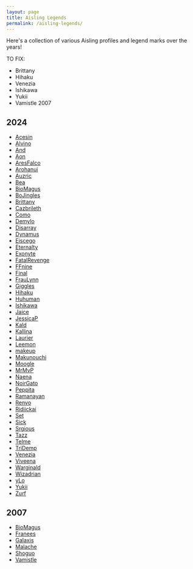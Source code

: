 ```yaml
---
layout: page
title: Aisling Legends
permalink: /aisling-legends/
---
```


Here's a collection of various Aisling profiles and legend marks over the years!

TO FIX:
- Brittany
- Hihaku
- Venezia
- Ishikawa
- Yukii
- Vamistle 2007

## 2024

- [Acesin](/assets/img/famous-legends/acesin-2024.png)
- [Alvino](/assets/img/famous-legends/alvino-2024.png)
- [And](/assets/img/famous-legends/and-2024.png)
- [Aon](/assets/img/famous-legends/aon-2024.png)
- [AresFalco](/assets/img/famous-legends/aresfalco-2024.png)
- [Arohanui](/assets/img/famous-legends/arohanui-2024.png)
- [Auzric](/assets/img/famous-legends/auzric-2024.png)
- [Bea](/assets/img/famous-legends/bea-2024.png)
- [BioMagus](/assets/img/famous-legends/biomagus-2024.png)
- [BoJingles](/assets/img/famous-legends/bojingles-2024.png)
- [Brittany](/assets/img/famous-legends/brittany-2024.png)
- [Cazbrileth](/assets/img/famous-legends/cazbrileth-2024.png)
- [Como](/assets/img/famous-legends/como-2024.png)
- [Demylo](/assets/img/famous-legends/demylo-2024.png)
- [Disarray](/assets/img/famous-legends/disarray-2024.png)
- [Dynamus](/assets/img/famous-legends/dynamus-2024.png)
- [Eiscego](/assets/img/famous-legends/eiscego-2024.png)
- [Eternalty](/assets/img/famous-legends/eternalty-2024.png)
- [Exonyte](/assets/img/famous-legends/exonyte-2024.png)
- [FatalRevenge](/assets/img/famous-legends/fatalrevenge-2024.png)
- [FFnine](/assets/img/famous-legends/ffnine-2024.png)
- [Final](/assets/img/famous-legends/final-2024.png)
- [FrauLynn](/assets/img/famous-legends/fraulynn-2024.png)
- [Giggles](/assets/img/famous-legends/giggles-2024.png)
- [Hihaku](/assets/img/famous-legends/hihaku-2024.png)
- [Huhuman](/assets/img/famous-legends/huhuman-2024.png)
- [Ishikawa](/assets/img/famous-legends/ishikawa-2024.png)
- [Jaice](/assets/img/famous-legends/jaice-2024.png)
- [JessicaP](/assets/img/famous-legends/jessicap-2024.png)
- [Kald](/assets/img/famous-legends/kald-2024.png)
- [Kallina](/assets/img/famous-legends/kallina-2024.png)
- [Laurier](/assets/img/famous-legends/laurier-2024.png)
- [Leemon](/assets/img/famous-legends/leemon-2024.png)
- [makeup](/assets/img/famous-legends/makeup-2024.png)
- [Makunouchi](/assets/img/famous-legends/makunouchi-2024.png)
- [Moogle](/assets/img/famous-legends/moogle-2024.png)
- [MrMvP](/assets/img/famous-legends/mrmvp-2024.png)
- [Naena](/assets/img/famous-legends/naena-2024.png)
- [NoirGato](/assets/img/famous-legends/noirgato-2024.png)
- [Peppita](/assets/img/famous-legends/peppita-2024.png)
- [Ramanayan](/assets/img/famous-legends/ramanayan-2024.png)
- [Renvo](/assets/img/famous-legends/renvo-2024.png)
- [Ridiickai](/assets/img/famous-legends/ridiickai-2024.png)
- [Set](/assets/img/famous-legends/set-2024.png)
- [Sick](/assets/img/famous-legends/sick-2024.png)
- [Srgious](/assets/img/famous-legends/srgious-2024.png)
- [Tazz](/assets/img/famous-legends/tazz-2024.png)
- [Telme](/assets/img/famous-legends/telme-2024.png)
- [TriDemp](/assets/img/famous-legends/tridemp-2024.png)
- [Venezia](/assets/img/famous-legends/venezia-2024.png)
- [Viveena](/assets/img/famous-legends/viveena-2024.png)
- [Warginald](/assets/img/famous-legends/warginald-2024.png)
- [Wizadrian](/assets/img/famous-legends/wizadrian-2024.png)
- [yLo](/assets/img/famous-legends/ylo-2024.png)
- [Yukii](/assets/img/famous-legends/yukii-2024.png)
- [Zurf](/assets/img/famous-legends/zurf-2024.png)


## 2007

- [BioMagus](/assets/img/famous-legends/biomagus-2007.png)
- [Franees](/assets/img/famous-legends/franees-2007.png)
- [Galaxis](/assets/img/famous-legends/galaxis-2007.png)
- [Malache](/assets/img/famous-legends/malache-2007.png)
- [Shoguo](/assets/img/famous-legends/shoguo-2007.png)
- [Vamistle](/assets/img/famous-legends/vamistle-2007.png)

